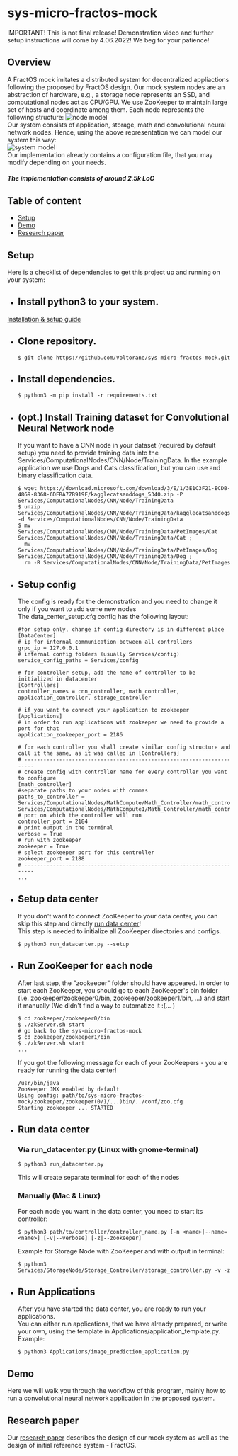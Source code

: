# sys-micro-fractos-mock

IMPORTANT! This is not final release! Demonstration video and further setup instructions will come by 4.06.2022!
We beg for your patience!

## Overview
A FractOS mock imitates a distributed system for decentralized appliactions following the proposed by FractOS design. 
Our mock system nodes are an abstraction of hardware, e.g., a storage node represents an SSD, and computational nodes act as CPU/GPU.
We use ZooKeeper to maintain large set of hosts and coordinate among them.
Each node represents the following structure:
![node model][node_model] \
Our system consists of application, storage, math and convolutional neural network nodes. Hence, using the above representation we can model our system this way: \
![system model][sys_model] \
Our implementation already contains a configuration file, that you may modify depending on your needs.

##### The implementation consists of around 2.5k LoC

## Table of content
- [Setup](#-setup)
- [Demo](#-demo)
- [Research paper](#-research-paper)
## Setup
Here is a checklist of dependencies to get this project up and running on your system:
* ## Install python3 to your system.
[Installation & setup guide](https://realpython.com/installing-python/)
* ## Clone repository.
  ```
  $ git clone https://github.com/Voltorane/sys-micro-fractos-mock.git
  ```
* ## Install dependencies.
  ```
  $ python3 -m pip install -r requirements.txt
  ```
* ## (opt.) Install Training dataset for Convolutional Neural Network node
  If you want to have a CNN node in your dataset (required by default setup) you need to provide training data into the Services/ComputationalNodes/CNN/Node/TrainingData.
  In the example application we use Dogs and Cats classification, but you can use and binary classification data.
  ```
  $ wget https://download.microsoft.com/download/3/E/1/3E1C3F21-ECDB-4869-8368-6DEBA77B919F/kagglecatsanddogs_5340.zip -P Services/ComputationalNodes/CNN/Node/TrainingData
  $ unzip Services/ComputationalNodes/CNN/Node/TrainingData/kagglecatsanddogs_5340.zip -d Services/ComputationalNodes/CNN/Node/TrainingData
  $ mv Services/ComputationalNodes/CNN/Node/TrainingData/PetImages/Cat Services/ComputationalNodes/CNN/Node/TrainingData/Cat ;
    mv Services/ComputationalNodes/CNN/Node/TrainingData/PetImages/Dog Services/ComputationalNodes/CNN/Node/TrainingData/Dog ;
    rm -R Services/ComputationalNodes/CNN/Node/TrainingData/PetImages
  ```

* ## Setup config
  The config is ready for the demonstration and you need to change it only if you want to add some new nodes \
  The data_center_setup.cfg config has the following layout:
    ```
    #for setup only, change if config directory is in different place
    [DataCenter]
    # ip for internal communication between all controllers
    grpc_ip = 127.0.0.1
    # internal config folders (usually Services/config)
    service_config_paths = Services/config

    # for controller setup, add the name of controller to be initialized in datacenter
    [Controllers]
    controller_names = cnn_controller, math_controller, application_controller, storage_controller

    # if you want to connect your application to zookeeper
    [Applications]
    # in order to run applications wit zookeeper we need to provide a port for that
    application_zookeeper_port = 2186

    # for each controller you shall create similar config structure and call it the same, as it was called in [Controllers]
    # ----------------------------------------------------------------------
    # create config with controller name for every controller you want to configure
    [math_controller]
    #separate paths to your nodes with commas
    paths_to_controller = Services/ComputationalNodes/MathCompute/Math_Controller/math_controller.py, Services/ComputationalNodes/MathCompute1/Math_Controller/math_controller.py
    # port on which the controller will run
    controller_port = 2184
    # print output in the terminal
    verbose = True
    # run with zookeeper
    zookeeper = True
    # select zookeeper port for this controller
    zookeeper_port = 2188
    # ----------------------------------------------------------------------
    ...
    ```
* ## Setup data center
  If you don't want to connect ZooKeeper to your data center, you can skip this step and directly [run data center](##-Run-data-center)! \
  This step is needed to initialize all ZooKeeper directories and configs.
  ```
  $ python3 run_datacenter.py --setup
  ```
* ## Run ZooKeeper for each node
  After last step, the "zookeeper" folder should have appeared. In order to start each ZooKeeper, you should go to each ZooKeeper's bin folder (i.e. zookeeper/zookeeper0/bin, zookeeper/zookeeper1/bin, ...) and start it manually (We didn't find a way to automatize it :(... )
  ```
  $ cd zookeeper/zookeeper0/bin
  $ ./zkServer.sh start
  # go back to the sys-micro-fractos-mock
  $ cd zookeeper/zookeeper1/bin
  $ ./zkServer.sh start
  ...
  ```
  If you got the following message for each of your ZooKeepers - you are ready for running the data center!
  ```
  /usr/bin/java
  ZooKeeper JMX enabled by default
  Using config: path/to/sys-micro-fractos-mock/zookeeper/zookeeper(0/1/...)bin/../conf/zoo.cfg
  Starting zookeeper ... STARTED
  ```
* ## Run data center
  ### Via run_datacenter.py (Linux with gnome-terminal)
  ```
  $ python3 run_datacenter.py
  ```
  This will create separate terminal for each of the nodes
  ### Manually (Mac & Linux)
  For each node you want in the data center, you need to start its controller:
  ```
  $ python3 path/to/controller/controller_name.py [-n <name>|--name=<name>] [-v|--verbose] [-z|--zookeeper]
  ```
  Example for Storage Node with ZooKeeper and with output in terminal:
  ```
  $ python3 Services/StorageNode/Storage_Controller/storage_controller.py -v -z
  ``` 
* ## Run Applications
  After you have started the data center, you are ready to run your applications.\
  You can either run applications, that we have already prepared, or write your own, using the template in Applications/application_template.py. \
  Example:
  ```
  $ python3 Applications/image_prediction_application.py
  ```   

## Demo
Here we will walk you through the workflow of this program, mainly how to run a convolutional neural network application in the proposed system.
## Research paper
Our [research paper] describes the design of our mock system as well as the design of initial reference system - FractOS.

[node_model]: resources/node_model.png
[sys_model]: resources/sys_model.png
[research paper]: resources/report.pdf
